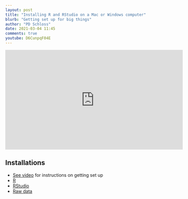 ```yaml
---
layout: post
title: "Installing R and RStudio on a Mac or Windows computer"
blurb: "Getting set up for big things"
author: "PD Schloss"
date: 2021-03-04 11:45
comments: true
youtube: D6CunpqF04E
---
```


<iframe style="margin: 0 auto;display:block;" width="560" height="315" src="https://www.youtube.com/embed/{{ page.youtube }}" frameborder="0" allow="accelerometer; autoplay; encrypted-media; gyroscope; picture-in-picture" allowfullscreen></iframe>


## Installations

* [See video](https://www.youtube.com/watch?v=D6CunpqF04E) for instructions on getting set up
* [R](https://r-project.org)
* [RStudio](https://rstudio.com)
* [Raw data](https://github.com/riffomonas/raw_data/releases/latest)
